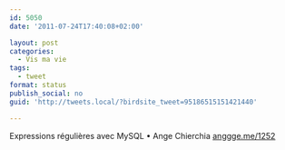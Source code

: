 ```yaml
---
id: 5050
date: '2011-07-24T17:40:08+02:00'

layout: post
categories:
  - Vis ma vie
tags:
  - tweet
format: status
publish_social: no
guid: 'http://tweets.local/?birdsite_tweet=95186515151421440'

---
```


Expressions régulières avec MySQL • Ange Chierchia [anggge.me/1252](http://anggge.me/1252)